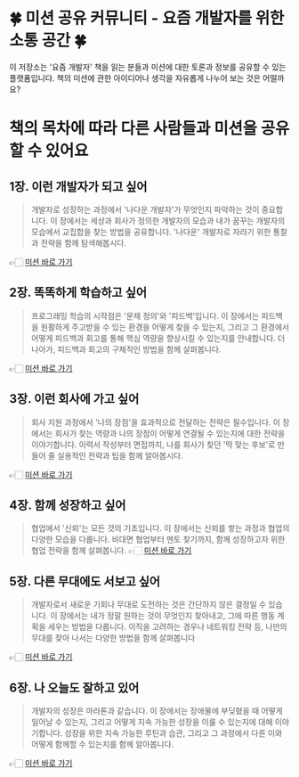 # 🍀 미션 공유 커뮤니티 - 요즘 개발자를 위한 소통 공간 🍀
이 저장소는 '요즘 개발자' 책을 읽는 분들과 미션에 대한 토론과 정보를 공유할 수 있는 플랫폼입니다.
책의 미션에 관한 아이디어나 생각을 자유롭게 나누어 보는 것은 어떨까요?

# 책의 목차에 따라 다른 사람들과 미션을 공유할 수 있어요

## 1장. 이런 개발자가 되고 싶어
> 개발자로 성장하는 과정에서 '나다운 개발자'가 무엇인지 파악하는 것이 중요합니다. 이 장에서는 세상과 회사가 정의한 개발자의 모습과 내가 꿈꾸는 개발자의 모습에서 교집합을 찾는 방법을 공유합니다. '나다운' 개발자로 자라기 위한 통찰과 전략을 함께 탐색해봅시다.

👉🏻 [미션 바로 가기](https://github.com/ssac-dev/yozm/discussions/categories/1%EC%9E%A5-%EC%9A%94%EC%A6%98-%EA%B0%9C%EB%B0%9C%EC%9E%90%EB%9E%80-%EC%A7%81%EC%97%85%EC%9D%B4-%ED%95%AB%ED%95%98%EB%84%A4)

## 2장. 똑똑하게 학습하고 싶어
> 프로그래밍 학습의 시작점은 '문제 정의'와 '피드백'입니다. 이 장에서는 피드백을 원활하게 주고받을 수 있는 환경을 어떻게 찾을 수 있는지, 그리고 그 환경에서 어떻게 피드백과 회고를 통해 핵심 역량을 향상시킬 수 있는지를 안내합니다. 더 나아가, 피드백과 회고의 구체적인 방법을 함께 살펴봅니다.

👉🏻 [미션 바로 가기](https://github.com/ssac-dev/yozm/discussions/categories/2%EC%9E%A5-%EC%96%B4%EB%94%94%EC%84%9C%EB%B6%80%ED%84%B0-%EC%B6%9C%EB%B0%9C%ED%95%98%EC%A7%80)

## 3장. 이런 회사에 가고 싶어
> 회사 지원 과정에서 '나의 장점'을 효과적으로 전달하는 전략은 필수입니다. 이 장에서는 회사가 찾는 역량과 나의 장점이 어떻게 연결될 수 있는지에 대한 전략을 이야기합니다. 이력서 작성부터 면접까지, 나를 회사가 찾던 '딱 맞는 후보'로 만들어 줄 실용적인 전략과 팁을 함께 알아봅시다.

👉🏻 [미션 바로 가기](https://github.com/ssac-dev/yozm/discussions/categories/3%EC%9E%A5-%EC%9D%B4%EB%9F%B0-%ED%9A%8C%EC%82%AC%EC%97%90-%EA%B0%80%EA%B3%A0-%EC%8B%B6%EC%96%B4)

## 4장. 함께 성장하고 싶어
> 협업에서 '신뢰'는 모든 것의 기초입니다. 이 장에서는 신뢰를 쌓는 과정과 협업의 다양한 모습을 다룹니다. 비대면 협업부터 멘토 찾기까지, 함께 성장하고자 위한 협업 전략을 함께 살펴봅니다.
👉🏻 [미션 바로 가기](https://github.com/ssac-dev/yozm/discussions/categories/4%EC%9E%A5-%ED%95%A8%EA%BB%98-%EC%9E%90%EB%9D%BC%EA%B3%A0-%EC%8B%B6%EC%96%B4)

## 5장. 다른 무대에도 서보고 싶어
> 개발자로서 새로운 기회나 무대로 도전하는 것은 간단하지 않은 결정일 수 있습니다. 이 장에서는 내가 정말 원하는 것이 무엇인지 찾아내고, 그에 따른 행동 계획을 세우는 방법을 다룹니다. 이직을 고려하는 경우나 네트워킹 전략 등, 나만의 무대를 찾아 나서는 다양한 방법을 함께 살펴봅니다

👉🏻 [미션 바로 가기](https://github.com/ssac-dev/yozm/discussions/categories/5%EC%9E%A5-%EB%8B%A4%EB%A5%B8-%EB%AC%B4%EB%8C%80%EC%97%90%EB%8F%84-%EC%84%9C%EB%B3%B4%EA%B3%A0-%EC%8B%B6%EC%96%B4)

## 6장. 나 오늘도 잘하고 있어
> 개발자의 성장은 마라톤과 같습니다. 이 장에서는 장애물에 부딪혔을 때 어떻게 일어날 수 있는지, 그리고 어떻게 지속 가능한 성장을 이룰 수 있는지에 대해 이야기합니다. 성장을 위한 지속 가능한 루틴과 습관, 그리고 그 과정에서 다른 이와 어떻게 함께할 수 있는지를 함께 알아봅니다.

👉🏻 [미션 바로 가기](https://github.com/ssac-dev/yozm/discussions/categories/6%EC%9E%A5-%EB%82%98-%EC%98%A4%EB%8A%98%EB%8F%84-%EC%9E%98%ED%95%98%EA%B3%A0-%EC%9E%88%EC%96%B4)
